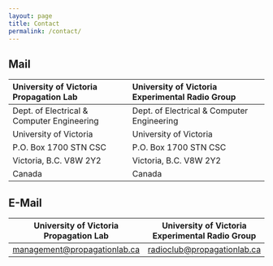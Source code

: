 ```yaml
---
layout: page
title: Contact
permalink: /contact/
---
```

## Mail

| University of Victoria Propagation Lab | University of Victoria Experimental Radio Group |
| :--- | :--- |
| Dept. of Electrical & Computer Engineering | Dept. of Electrical & Computer Engineering |
| University of Victoria | University of Victoria |
| P.O. Box 1700 STN CSC | P.O. Box 1700 STN CSC |
| Victoria, B.C. V8W 2Y2 | Victoria, B.C. V8W 2Y2 |
| Canada | Canada |

## E-Mail

| University of Victoria Propagation Lab | University of Victoria Experimental Radio Group |
| --- | --- |
| [management@propagationlab.ca](mailto:management@propagationlab.ca) | [radioclub@propagationlab.ca](mailto:radioclub@propagationlab.ca) |